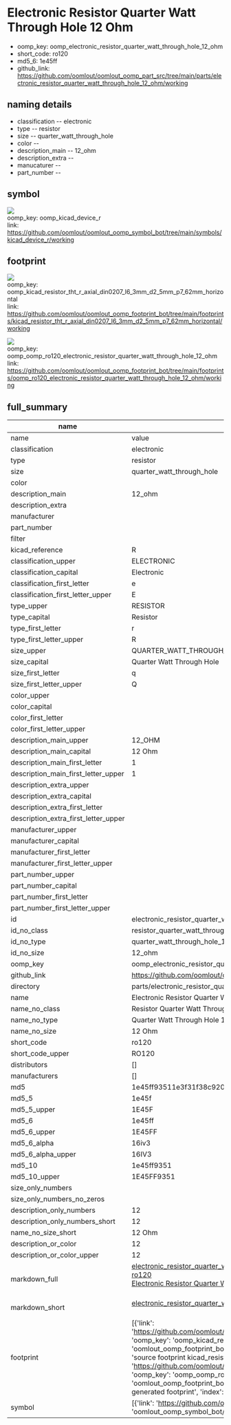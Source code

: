# Electronic Resistor Quarter Watt Through Hole 12 Ohm

  
* oomp_key: oomp_electronic_resistor_quarter_watt_through_hole_12_ohm 
* short_code: ro120
* md5_6: 1e45ff  
* github_link: https://github.com/oomlout/oomlout_oomp_part_src/tree/main/parts/electronic_resistor_quarter_watt_through_hole_12_ohm/working  
## naming details
* classification -- electronic
* type -- resistor
* size -- quarter_watt_through_hole
* color -- 
* description_main -- 12_ohm
* description_extra -- 
* manucaturer -- 
* part_number -- 



## symbol

![](symbol/{index}/working/working_600.png)  
oomp_key: oomp_kicad_device_r  
link: https://github.com/oomlout/oomlout_oomp_symbol_bot/tree/main/symbols/kicad_device_r/working  

## footprint

![](footprint/{index}/working/working_600.png)  
oomp_key: oomp_kicad_resistor_tht_r_axial_din0207_l6_3mm_d2_5mm_p7_62mm_horizontal  
link: https://github.com/oomlout/oomlout_oomp_footprint_bot/tree/main/footprints/kicad_resistor_tht_r_axial_din0207_l6_3mm_d2_5mm_p7_62mm_horizontal/working  

![](footprint/{index}/working/working_600.png)  
oomp_key: oomp_oomp_ro120_electronic_resistor_quarter_watt_through_hole_12_ohm  
link: https://github.com/oomlout/oomlout_oomp_footprint_bot/tree/main/footprints/oomp_ro120_electronic_resistor_quarter_watt_through_hole_12_ohm/working  

## full_summary
| name | value | 
| --- | --- | 
| name | value | 
| classification | electronic | 
| type | resistor | 
| size | quarter_watt_through_hole | 
| color |  | 
| description_main | 12_ohm | 
| description_extra |  | 
| manufacturer |  | 
| part_number |  | 
| filter |  | 
| kicad_reference | R | 
| classification_upper | ELECTRONIC | 
| classification_capital | Electronic | 
| classification_first_letter | e | 
| classification_first_letter_upper | E | 
| type_upper | RESISTOR | 
| type_capital | Resistor | 
| type_first_letter | r | 
| type_first_letter_upper | R | 
| size_upper | QUARTER_WATT_THROUGH_HOLE | 
| size_capital | Quarter Watt Through Hole | 
| size_first_letter | q | 
| size_first_letter_upper | Q | 
| color_upper |  | 
| color_capital |  | 
| color_first_letter |  | 
| color_first_letter_upper |  | 
| description_main_upper | 12_OHM | 
| description_main_capital | 12 Ohm | 
| description_main_first_letter | 1 | 
| description_main_first_letter_upper | 1 | 
| description_extra_upper |  | 
| description_extra_capital |  | 
| description_extra_first_letter |  | 
| description_extra_first_letter_upper |  | 
| manufacturer_upper |  | 
| manufacturer_capital |  | 
| manufacturer_first_letter |  | 
| manufacturer_first_letter_upper |  | 
| part_number_upper |  | 
| part_number_capital |  | 
| part_number_first_letter |  | 
| part_number_first_letter_upper |  | 
| id | electronic_resistor_quarter_watt_through_hole_12_ohm | 
| id_no_class | resistor_quarter_watt_through_hole_12_ohm | 
| id_no_type | quarter_watt_through_hole_12_ohm | 
| id_no_size | 12_ohm | 
| oomp_key | oomp_electronic_resistor_quarter_watt_through_hole_12_ohm | 
| github_link | https://github.com/oomlout/oomlout_oomp_part_src/tree/main/parts/electronic_resistor_quarter_watt_through_hole_12_ohm/working | 
| directory | parts/electronic_resistor_quarter_watt_through_hole_12_ohm | 
| name | Electronic Resistor Quarter Watt Through Hole 12 Ohm | 
| name_no_class | Resistor Quarter Watt Through Hole 12 Ohm | 
| name_no_type | Quarter Watt Through Hole 12 Ohm | 
| name_no_size | 12 Ohm | 
| short_code | ro120 | 
| short_code_upper | RO120 | 
| distributors | [] | 
| manufacturers | [] | 
| md5 | 1e45ff93511e3f31f38c920973e850ab | 
| md5_5 | 1e45f | 
| md5_5_upper | 1E45F | 
| md5_6 | 1e45ff | 
| md5_6_upper | 1E45FF | 
| md5_6_alpha | 16iv3 | 
| md5_6_alpha_upper | 16IV3 | 
| md5_10 | 1e45ff9351 | 
| md5_10_upper | 1E45FF9351 | 
| size_only_numbers |  | 
| size_only_numbers_no_zeros |  | 
| description_only_numbers | 12 | 
| description_only_numbers_short | 12 | 
| name_no_size_short | 12 Ohm | 
| description_or_color | 12 | 
| description_or_color_upper | 12 | 
| markdown_full | [electronic_resistor_quarter_watt_through_hole_12_ohm](https://github.com/oomlout/oomlout_oomp_part_src/tree/main/parts/electronic_resistor_quarter_watt_through_hole_12_ohm/working)<br>[ro120](https://github.com/oomlout/oomlout_oomp_part_src/tree/main/parts/electronic_resistor_quarter_watt_through_hole_12_ohm/working)<br>[Electronic Resistor Quarter Watt Through Hole 12 Ohm](https://github.com/oomlout/oomlout_oomp_part_src/tree/main/parts/electronic_resistor_quarter_watt_through_hole_12_ohm/working)<br><br> | 
| markdown_short | [electronic_resistor_quarter_watt_through_hole_12_ohm](https://github.com/oomlout/oomlout_oomp_part_src/tree/main/parts/electronic_resistor_quarter_watt_through_hole_12_ohm/working)<br><br> | 
| footprint | [{'link': 'https://github.com/oomlout/oomlout_oomp_footprint_bot/tree/main/foootprntss/kicad_resistor_tht_r_axial_din0207_l6_3mm_d2_5mm_p7_62mm_horizontal', 'oomp_key': 'oomp_kicad_resistor_tht_r_axial_din0207_l6_3mm_d2_5mm_p7_62mm_horizontal', 'directory': 'oomlout_oomp_footprint_bot/footprints/kicad_resistor_tht_r_axial_din0207_l6_3mm_d2_5mm_p7_62mm_horizontal//working/working.kicad_mod', 'note': 'source footprint kicad_resistor_tht_r_axial_din0207_l6_3mm_d2_5mm_p7_62mm_horizontal', 'index': 0}, {'link': 'https://github.com/oomlout/oomlout_oomp_footprint_bot/tree/main/foootprntss/oomp_ro120_electronic_resistor_quarter_watt_through_hole_12_ohm', 'oomp_key': 'oomp_oomp_ro120_electronic_resistor_quarter_watt_through_hole_12_ohm', 'directory': 'oomlout_oomp_footprint_bot/footprints/oomp_ro120_electronic_resistor_quarter_watt_through_hole_12_ohm//working/working.kicad_mod', 'note': 'oomp generated footprint', 'index': 1}] | 
| symbol | [{'link': 'https://github.com/oomlout/oomlout_oomp_symbol_bot/tree/main/symbols/kicad_device_r', 'oomp_key': 'oomp_kicad_device_r', 'directory': 'oomlout_oomp_symbol_bot/symbols/kicad_device_r//working/working.kicad_sym', 'index': 0}] | 
